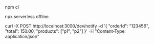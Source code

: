 npm ci

npx serverless offline

curl -X POST http://localhost:3000/dev/notify -d '{
"orderId": "123456",
"total": 150.00,
"products": ["p1", "p2"]
}' -H "Content-Type: application/json"
